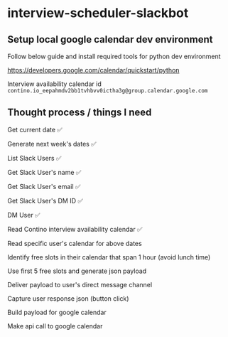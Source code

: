 # interview-scheduler-slackbot

## Setup local google calendar dev environment

Follow below guide and install required tools for python dev environment

https://developers.google.com/calendar/quickstart/python

Interview availability calendar id
`contino.io_eepahmdv2bb1tvhbvv0ictha3g@group.calendar.google.com`

## Thought process / things I need

Get current date ✅

Generate next week's dates ✅

List Slack Users ✅

Get Slack User's name ✅

Get Slack User's email ✅

Get Slack User's DM ID ✅

DM User ✅

Read Contino interview availability calendar ✅

Read specific user's calendar for above dates 

Identify free slots in their calendar that span 1 hour (avoid lunch time)

Use first 5 free slots and generate json payload

Deliver payload to user's direct message channel

Capture user response json (button click)

Build payload for google calendar

Make api call to google calendar
